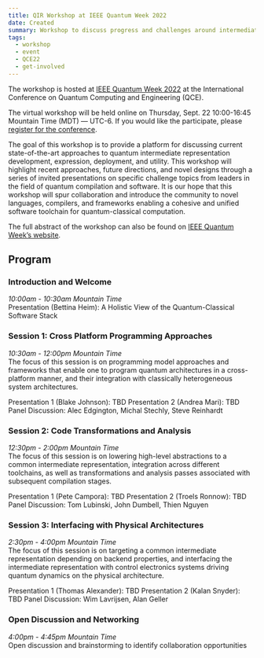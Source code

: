 ```yaml
---
title: QIR Workshop at IEEE Quantum Week 2022
date: Created
summary: Workshop to discuss progress and challenges around intermediate representations and quantum compilation
tags:
  - workshop
  - event
  - QCE22
  - get-involved
---
```


The workshop is hosted at [IEEE Quantum Week 2022](https://qce.quantum.ieee.org/2022) at the International Conference on Quantum Computing and Engineering (QCE).

The virtual workshop will be held online on Thursday, Sept. 22 10:00-16:45 Mountain Time (MDT) — UTC-6.
If you would like the participate, please [register for the conference](https://web.cvent.com/event/41315fca-fab0-4847-8bcd-ca0e07d2c849/summary).

The goal of this workshop is to provide a platform for discussing current state-of-the-art approaches to quantum intermediate representation development, expression, deployment, and utility. This workshop will highlight recent approaches, future directions, and novel designs through a series of invited presentations on specific challenge topics from leaders in the field of quantum compilation and software. It is our hope that this workshop will spur collaboration and introduce the community to novel languages, compilers, and frameworks enabling a cohesive and unified software toolchain for quantum-classical computation.

The full abstract of the workshop can also be found on [IEEE Quantum Week’s website](https://qce.quantum.ieee.org/2022/workshops-program/#alexandermccaskey).

## Program

### Introduction and Welcome

*10:00am - 10:30am Mountain Time* <br/>
Presentation (Bettina Heim): A Holistic View of the Quantum-Classical Software Stack

### Session 1: Cross Platform Programming Approaches

*10:30am - 12:00pm Mountain Time* <br/>
The focus of this session is on programming model approaches and frameworks that enable one to program quantum architectures in a cross-platform manner, and their integration with classically heterogeneous system architectures.

Presentation 1 (Blake Johnson): TBD
Presentation 2 (Andrea Mari): TBD
Panel Discussion: Alec Edgington, Michal Stechly, Steve Reinhardt <br/>

### Session 2: Code Transformations and Analysis

*12:30pm - 2:00pm Mountain Time* <br/>
The focus of this session is on lowering high-level abstractions to a common intermediate representation, integration across different toolchains, as well as transformations and analysis passes associated with subsequent compilation stages.

Presentation 1 (Pete Campora): TBD
Presentation 2 (Troels Ronnow): TBD
Panel Discussion: Tom Lubinski, John Dumbell, Thien Nguyen <br/>

### Session 3: Interfacing with Physical Architectures

*2:30pm - 4:00pm Mountain Time* <br/>
The focus of this session is on targeting a common intermediate representation depending on backend properties, and interfacing the intermediate representation with control electronics systems driving quantum dynamics on the physical architecture.

Presentation 1 (Thomas Alexander): TBD
Presentation 2 (Kalan Snyder): TBD
Panel Discussion: Wim Lavrijsen, Alan Geller <br/>

### Open Discussion and Networking

*4:00pm - 4:45pm Mountain Time* <br/>
Open discussion and brainstorming to identify collaboration opportunities
